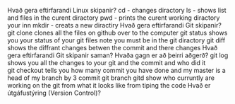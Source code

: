 Hvað gera eftirfarandi Linux skipanir?
cd - changes diractory
ls - shows list and files in the curent diractory
pwd - prints the curent working diractory your inn
mkdir - creats a new diractiry 
Hvað gera eftirfarandi Git skipanir?
git clone clones all the files on github over to the computer
git status shows you your status of your git files note you must be in the git diractory
git diff shows the diffrant changes betwen the commit and there changes 
Hvað gera eftirfarandi Git skipanir saman? Hvaða gagn er að þeirri aðgerð?
git log shows you all the changes to your git and the commit and who did it     
git checkout tells you how many commit you have done and my master is a head of my branch by 3 commit 
git branch gitd show who curruntly are working on the git from what it looks like from tiping the code
Hvað er útgáfustýring (Version Control)?
